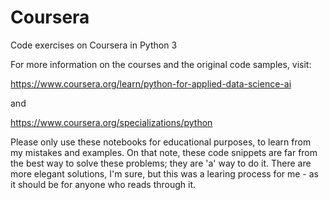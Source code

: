 # Coursera
Code exercises on Coursera in Python 3

For more information on the courses and the original code samples, visit:

https://www.coursera.org/learn/python-for-applied-data-science-ai

and 

https://www.coursera.org/specializations/python

Please only use these notebooks for educational purposes, to learn from my mistakes and examples. On that note, these code snippets are far from the best way to solve these problems; they are 'a' way to do it. There are more elegant solutions, I'm sure, but this was a learing process for me - as it should be for anyone who reads through it.
